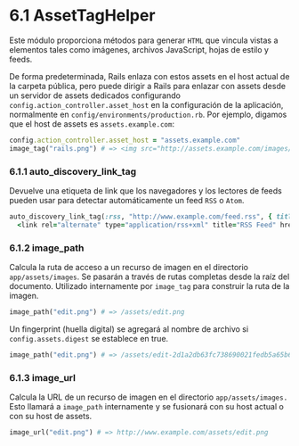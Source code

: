 # 6.1 AssetTagHelper

Este módulo proporciona métodos para generar `HTML` que vincula vistas a elementos tales como imágenes, archivos JavaScript, hojas de estilo y feeds.

De forma predeterminada, Rails enlaza con estos assets en el host actual de la carpeta pública, pero puede dirigir a Rails para enlazar con assets desde un servidor de assets dedicados configurando `config.action_controller.asset_host` en la configuración de la aplicación, normalmente en `config/environments/production.rb`. Por ejemplo, digamos que el host de assets es `assets.example.com`:

```ruby
config.action_controller.asset_host = "assets.example.com"
image_tag("rails.png") # => <img src="http://assets.example.com/images/rails.png" alt="Rails" />
```



### 6.1.1 auto\_discovery\_link\_tag

Devuelve una etiqueta de link que los navegadores y los lectores de feeds pueden usar para detectar automáticamente un feed `RSS` o `Atom`.

```ruby
auto_discovery_link_tag(:rss, "http://www.example.com/feed.rss", { title: "RSS Feed" }) # =>
  <link rel="alternate" type="application/rss+xml" title="RSS Feed" href="http://www.example.com/feed.rss" />
```



### 6.1.2 image\_path

Calcula la ruta de acceso a un recurso de imagen en el directorio `app/assets/images`. Se pasarán a través de rutas completas desde la raíz del documento. Utilizado internamente por `image_tag` para construir la ruta de la imagen.

```ruby
image_path("edit.png") # => /assets/edit.png
```

Un fingerprint \(huella digital\) se agregará al nombre de archivo si `config.assets.digest` se establece en true.

```ruby
image_path("edit.png") # => /assets/edit-2d1a2db63fc738690021fedb5a65b68e.png
```



### 6.1.3 image\_url

Calcula la URL de un recurso de imagen en el directorio `app/assets/images.` Esto llamará a `image_path` internamente y se fusionará con su host actual o con su host de assets.

```ruby
image_url("edit.png") # => http://www.example.com/assets/edit.png
```













